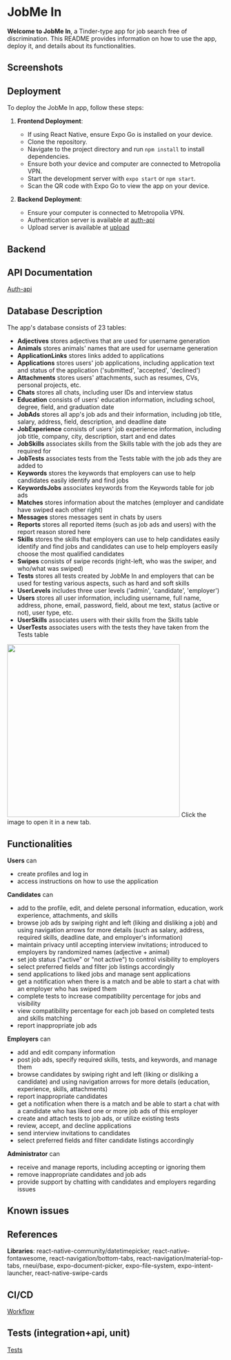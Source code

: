 # JobMe In

**Welcome to JobMe In**, a Tinder-type app for job search free of discrimination. This README provides information on how to use the app, deploy it, and details about its functionalities.

## Screenshots

## Deployment

To deploy the JobMe In app, follow these steps:

1. **Frontend Deployment**:

   - If using React Native, ensure Expo Go is installed on your device.
   - Clone the repository.
   - Navigate to the project directory and run `npm install` to install dependencies.
   - Ensure both your device and computer are connected to Metropolia VPN.
   - Start the development server with `expo start` or `npm start`.
   - Scan the QR code with Expo Go to view the app on your device.

2. **Backend Deployment**:
   - Ensure your computer is connected to Metropolia VPN.
   - Authentication server is available at [auth-api](http://10.120.32.56/auth-api/api/v1)
   - Upload server is available at [upload](http://10.120.32.56/upload/api/v1)

## Backend

## API Documentation

[Auth-api](https://users.metropolia.fi/~iaroslag/jobmein/)

## Database Description

The app's database consists of 23 tables:

- **Adjectives** stores adjectives that are used for username generation
- **Animals** stores animals' names that are used for username generation         
- **ApplicationLinks** stores links added to applications
- **Applications** stores users' job applications, including application text and status of the application ('submitted', 'accepted', 'declined')
- **Attachments** stores users' attachments, such as resumes, CVs, personal projects, etc.
- **Chats** stores all chats, including user IDs and interview status
- **Education** consists of users' education information, including school, degree, field, and graduation date        
- **JobAds** stores all app's job ads and their information, including job title, salary, address, field, description, and deadline date   
- **JobExperience** consists of users' job experience information, including job title, company, city, description, start and end dates
- **JobSkills** associates skills from the Skills table with the job ads they are required for         
- **JobTests** associates tests from the Tests table with the job ads they are added to
- **Keywords** stores the keywords that employers can use to help candidates easily identify and find jobs
- **KeywordsJobs** associates keywords from the Keywords table for job ads
- **Matches** stores information about the matches (employer and candidate have swiped each other right)
- **Messages** stores messages sent in chats by users
- **Reports** stores all reported items (such as job ads and users) with the report reason stored here
- **Skills** stores the skills that employers can use to help candidates easily identify and find jobs and candidates can use to help employers easily choose the most qualified candidates
- **Swipes** consists of swipe records (right-left, who was the swiper, and who/what was swiped)
- **Tests** stores all tests created by JobMe In and employers that can be used for testing various aspects, such as hard and soft skills
- **UserLevels** includes three user levels ('admin', 'candidate', 'employer')
- **Users** stores all user information, including username, full name, address, phone, email, password, field, about me text, status (active or not), user type, etc.
- **UserSkills** associates users with their skills from the Skills table
- **UserTests** associates users with the tests they have taken from the Tests table

<img src="https://github.com/iaroslavagoncharova/JobMeIn/assets/111697910/2626cacd-a564-4320-92d0-76f523afb382" width="400" />
Click the image to open it in a new tab.

## Functionalities

**Users** can 
- create profiles and log in
- access instructions on how to use the application

**Candidates** can 
- add to the profile, edit, and delete personal information, education, work experience, attachments, and skills
- browse job ads by swiping right and left (liking and disliking a job) and using navigation arrows for more details (such as salary, address, required skills, deadline date, and employer's information)
- maintain privacy until accepting interview invitations; introduced to employers by randomized names (adjective + animal)
- set job status ("active" or "not active") to control visibility to employers
- select preferred fields and filter job listings accordingly
- send applications to liked jobs and manage sent applications
- get a notification when there is a match and be able to start a chat with an employer who has swiped them
- complete tests to increase compatibility percentage for jobs and visibility
- view compatibility percentage for each job based on completed tests and skills matching
- report inappropriate job ads

**Employers** can
- add and edit company information
- post job ads, specify required skills, tests, and keywords, and manage them
- browse candidates by swiping right and left (liking or disliking a candidate) and using navigation arrows for more details (education, experience, skills, attachments)
- report inappropriate candidates
- get a notification when there is a match and be able to start a chat with a candidate who has liked one or more job ads of this employer
- create and attach tests to job ads, or utilize existing tests
- review, accept, and decline applications
- send interview invitations to candidates
- select preferred fields and filter candidate listings accordingly

**Administrator** can
- receive and manage reports, including accepting or ignoring them
- remove inappropriate candidates and job ads
- provide support by chatting with candidates and employers regarding issues

## Known issues

## References

**Libraries**: react-native-community/datetimepicker, react-native-fontawesome, react-navigation/bottom-tabs, react-navigation/material-top-tabs, rneui/base, expo-document-picker, expo-file-system, expo-intent-launcher, react-native-swipe-cards

## CI/CD

[Workflow](https://github.com/iaroslavagoncharova/job-server/actions/workflows/node.js.yml)

## Tests (integration+api, unit)

[Tests](https://github.com/iaroslavagoncharova/job-server/tree/main/auth-api/test)


